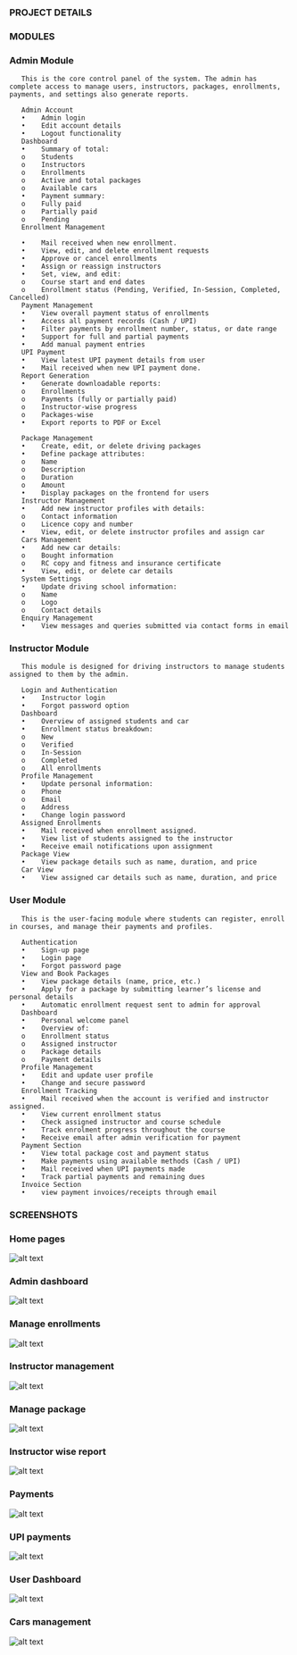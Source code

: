 
### PROJECT DETAILS
### MODULES



### Admin Module
       This is the core control panel of the system. The admin has complete access to manage users, instructors, packages, enrollments, payments, and settings also generate reports.
       
       Admin Account
       •	Admin login
       •	Edit account details
       •	Logout functionality
       Dashboard
       •	Summary of total:
       o	Students
       o	Instructors
       o	Enrollments
       o	Active and total packages
       o	Available cars
       •	Payment summary:
       o	Fully paid
       o	Partially paid
       o	Pending
       Enrollment Management
       
       •	Mail received when new enrollment.
       •	View, edit, and delete enrollment requests
       •	Approve or cancel enrollments
       •	Assign or reassign instructors
       •	Set, view, and edit:
       o	Course start and end dates
       o	Enrollment status (Pending, Verified, In-Session, Completed, Cancelled)
       Payment Management
       •	View overall payment status of enrollments
       •	Access all payment records (Cash / UPI)
       •	Filter payments by enrollment number, status, or date range
       •	Support for full and partial payments
       •	Add manual payment entries
       UPI Payment
       •	View latest UPI payment details from user
       •	Mail received when new UPI payment done.
       Report Generation
       •	Generate downloadable reports:
       o	Enrollments
       o	Payments (fully or partially paid)
       o	Instructor-wise progress
       o	Packages-wise
       •	Export reports to PDF or Excel
       
       Package Management
       •	Create, edit, or delete driving packages
       •	Define package attributes:
       o	Name
       o	Description
       o	Duration
       o	Amount
       •	Display packages on the frontend for users
       Instructor Management
       •	Add new instructor profiles with details:
       o	Contact information
       o	Licence copy and number
       •	View, edit, or delete instructor profiles and assign car
       Cars Management
       •	Add new car details:
       o	Bought information
       o	RC copy and fitness and insurance certificate
       •	View, edit, or delete car details
       System Settings
       •	Update driving school information:
       o	Name
       o	Logo
       o	Contact details
       Enquiry Management
       •	View messages and queries submitted via contact forms in email

### Instructor Module
       This module is designed for driving instructors to manage students assigned to them by the admin.
       
       Login and Authentication
       •	Instructor login
       •	Forgot password option
       Dashboard
       •	Overview of assigned students and car
       •	Enrollment status breakdown:
       o	New
       o	Verified
       o	In-Session
       o	Completed
       o	All enrollments
       Profile Management
       •	Update personal information:
       o	Phone
       o	Email
       o	Address
       •	Change login password
       Assigned Enrollments
       •	Mail received when enrollment assigned.
       •	View list of students assigned to the instructor
       •	Receive email notifications upon assignment
       Package View
       •	View package details such as name, duration, and price
       Car View
       •	View assigned car details such as name, duration, and price
       
### User Module
       This is the user-facing module where students can register, enroll in courses, and manage their payments and profiles.
       
       Authentication
       •	Sign-up page
       •	Login page
       •	Forgot password page
       View and Book Packages
       •	View package details (name, price, etc.)
       •	Apply for a package by submitting learner’s license and personal details
       •	Automatic enrollment request sent to admin for approval
       Dashboard
       •	Personal welcome panel
       •	Overview of:
       o	Enrollment status
       o	Assigned instructor
       o	Package details
       o	Payment details
       Profile Management
       •	Edit and update user profile
       •	Change and secure password
       Enrollment Tracking
       •	Mail received when the account is verified and instructor assigned.
       •	View current enrollment status
       •	Check assigned instructor and course schedule
       •	Track enrolment progress throughout the course
       •	Receive email after admin verification for payment
       Payment Section
       •	View total package cost and payment status
       •	Make payments using available methods (Cash / UPI) 
       •	Mail received when UPI payments made
       •	Track partial payments and remaining dues
       Invoice Section
       •	view payment invoices/receipts through email


 
### SCREENSHOTS
### Home pages

![alt text](image.png)

### Admin dashboard

![alt text](image-1.png)

### Manage enrollments

![alt text](image-3.png)

### Instructor management

![alt text](image-4.png)

### Manage package

![alt text](image-5.png)

### Instructor wise report


![alt text](image-6.png)

### Payments

![alt text](image-7.png)


### UPI payments


![alt text](image-8.png)

### User Dashboard

![alt text](image-9.png)

### Cars management

![alt text](image-10.png)